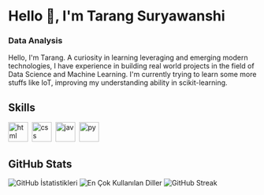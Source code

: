 # Hello 👋, I'm Tarang Suryawanshi
### Data Analysis

Hello, I'm Tarang. A curiosity in learning leveraging and emerging modern technologies, I have experience in building real world projects in the field of Data Science and Machine Learning. I'm currently trying to learn some more stuffs like IoT, improving my understanding ability in scikit-learning.

## Skills

<p align="left">
<img src="https://cdn.jsdelivr.net/gh/devicons/devicon/icons/html5/html5-original.svg" alt="html" width="40" height="40"/>&nbsp;
<img src="https://cdn.jsdelivr.net/gh/devicons/devicon/icons/css3/css3-original.svg" alt="css" width="40" height="40"/>&nbsp;
<img src="https://cdn.jsdelivr.net/gh/devicons/devicon/icons/github/github-original.svg" alt="jav" width="40" height="40"/>&nbsp;
<img src="https://cdn.jsdelivr.net/gh/devicons/devicon/icons/github/github-original.svg" alt="py" width="40" height="40"/>&nbsp;
</p>

## GitHub Stats

<img src="https://github-readme-stats.vercel.app/api?username=tarangcodes&show_icons=true&count_private=true&theme=tokyonight" alt="GitHub İstatistikleri" />

<img src="https://github-readme-stats.vercel.app/api/top-langs/?username=tarangcodes&layout=compact&theme=tokyonight" alt="En Çok Kullanılan Diller" />

<img src="https://github-readme-streak-stats.herokuapp.com/?user=tarangcodes&theme=tokyonight" alt="GitHub Streak" />
